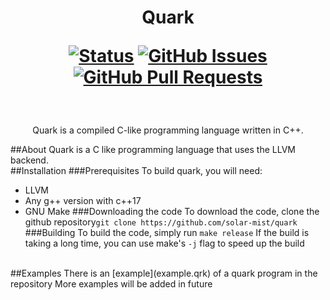 <h1 align="center">
Quark

[![Status](https://img.shields.io/badge/status-active-success.svg)]() [![GitHub Issues](https://img.shields.io/github/issues/solar-mist/quark.svg)](https://github.com/solar-mist/quark/issues) [![GitHub Pull Requests](https://img.shields.io/github/issues-pr/solar-mist/quark.svg)](https://github.com/solar-mist/quark/pulls)
</h1>
<br>
<p align="center">
  Quark is a compiled C-like programming language written in C++.
</p>

##About
Quark is a C like programming language that uses the LLVM backend.
<br>
##Installation
###Prerequisites
To build quark, you will need:
* LLVM
* Any g++ version with c++17
* GNU Make
###Downloading the code
To download the code, clone the github repository`git clone https://github.com/solar-mist/quark`
###Building
To build the code, simply run `make release`
If the build is taking a long time, you can use make's `-j` flag to speed up the build
<br>
##Examples
There is an [example](example.qrk) of a quark program in the repository
More examples will be added in future